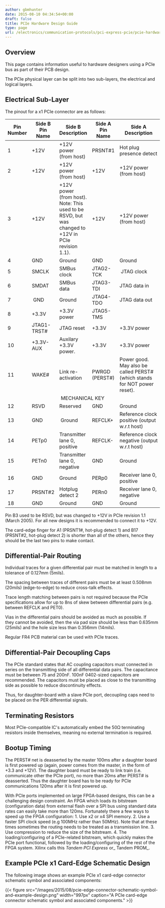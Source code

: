 ```yaml
---
author: gbmhunter
date: 2015-08-10 04:34:54+00:00
draft: false
title: PCIe Hardware Design Guide
type: page
url: /electronics/communication-protocols/pci-express-pcie/pcie-hardware-design-guide
---
```


## Overview

This page contains information useful to hardware designers using a PCIe bus as part of their PCB design.

The PCIe physical layer can be split into two sub-layers, the electrical and logical layers.

## Electrical Sub-Layer

The pinout for a x1 PCIe connector are as follows:

<table>
    <thead>
        <tr>
            <th>Pin Number</th>
            <th>Side B Pin Name</th>
            <th>Side B Description</th>
            <th>Side A Pin Name</th>
            <th>Side A Description</th>
        </tr>
    </thead>
    <tbody>
<tr >
<td >1
</td>
<td >+12V
</td>
<td >+12V power (from host)
</td>
<td >PRSNT#1
</td>
<td >Hot plug presence detect
</td></tr><tr >
<td >2
</td>
<td >+12V
</td>
<td >+12V power (from host)
</td>
<td >+12V
</td>
<td >+12V power (from host)
</td></tr><tr >
<td >3
</td>
<td >+12V
</td>
<td >+12V power (from host). Note: This used to be RSVD, but was changed to +12V in PCIe revision 1.1).
</td>
<td >+12V
</td>
<td >+12V power (from host)
</td></tr><tr >
<td >4
</td>
<td >GND
</td>
<td >Ground
</td>
<td >GND
</td>
<td >Ground
</td></tr><tr >
<td >5
</td>
<td >SMCLK
</td>
<td >SMBus clock
</td>
<td >JTAG2-TCK
</td>
<td > JTAG clock
</td></tr><tr >
<td >6
</td>
<td >SMDAT
</td>
<td >SMBus data
</td>
<td >JTAG3-TDI 
</td>
<td >JTAG data in 
</td></tr><tr >
<td >7
</td>
<td > GND
</td>
<td >Ground 
</td>
<td >JTAG4-TDO 
</td>
<td >JTAG data out
</td></tr><tr >
<td >8
</td>
<td >+3.3V
</td>
<td >+3.3V power 
</td>
<td >JTAG5-TMS 
</td>
<td > 
</td></tr><tr >
<td >9
</td>
<td >JTAG1-TRST#
</td>
<td >JTAG reset 
</td>
<td >+3.3V
</td>
<td >+3.3V power 
</td></tr><tr >
<td >10
</td>
<td >+3.3V-AUX
</td>
<td >Auxilary +3.3V power.
</td>
<td >+3.3V
</td>
<td >+3.3V power
</td></tr><tr >
<td >11
</td>
<td >WAKE#
</td>
<td >Link re-activation
</td>
<td >PWRGD (PERST#)
</td>
<td >Power good. May also be called PERST# (which stands for NOT power reset).
</td></tr><tr >
<td colspan="5" style="text-align: center;" >MECHANICAL KEY
</td></tr><tr >
<td >12
</td>
<td >RSVD
</td>
<td >Reserved 
</td>
<td >GND 
</td>
<td >Ground 
</td></tr><tr >
<td >13
</td>
<td >GND
</td>
<td > Ground
</td>
<td >REFCLK+ 
</td>
<td >Reference clock positive (output w.r.t host)
</td></tr><tr >
<td >14
</td>
<td >PETp0
</td>
<td >Transmitter lane 0, positive
</td>
<td >REFCLK-
</td>
<td >Reference clock negative (output w.r.t host)
</td></tr><tr >
<td >15
</td>
<td >PETn0
</td>
<td >Transmitter lane 0, negative
</td>
<td >GND
</td>
<td >Ground
</td></tr><tr >
<td >16
</td>
<td >GND
</td>
<td >Ground
</td>
<td >PERp0
</td>
<td >Receiver lane 0, positive
</td></tr><tr >
<td >17
</td>
<td >PRSNT#2
</td>
<td >Hotplug detect 2
</td>
<td >PERn0
</td>
<td >Receiver lane 0, negative
</td></tr><tr >
<td >18
</td>
<td >GND
</td>
<td >Ground
</td>
<td >GND
</td>
<td >Ground
</td></tr></tbody></table>

Pin B3 used to be RSVD, but was changed to +12V in PCIe revision 1.1 (March 2005). For all new designs it is recommended to connect it to +12V.

The card-edge finger for A1 (PRSNT1#, hot-plug detect 1) and B17 (PRSNT#2, hot-plug detect 2) is shorter than all of the others, hence they should be the last two pins to make contact.

## Differential-Pair Routing

Individual traces for a given differential pair must be matched in length to a tolerance of 0.127mm (5mils).

The spacing between traces of different pairs must be at least 0.508mm (20mils) (edge-to-edge) to reduce cross-talk effects.

Trace length matching between pairs is not required because the PCIe specifications allow for up to 8ns of skew between differential pairs (e.g. between REFCLK and PET0).

Vias in the differential pairs should be avoided as much as possible. If they cannot be avoided, then the via pad size should be less than 0.635mm (25mils) and the hole size less than 0.356mm (14mils).

Regular FR4 PCB material can be used with PCIe traces.

## Differential-Pair Decoupling Caps

The PCIe standard states that AC coupling capacitors must connected in series on the transmitting side of all differential data pairs. The capacitance must be between 75 and 200nF. 100nF 0402-sized capacitors are recommended. The capacitors must be placed as close to the transmitting side as possible to reduce discontinuity effects.

Thus, for daughter-board with a slave PCIe port, decoupling caps need to be placed on the PER differential signals.

## Terminating Resistors

Most PCIe-compatible IC's automatically embed the 50Ω terminating resistors inside themselves, meaning no external termination is required.

## Bootup Timing

The PERST# net is deasserted by the master 100ms after a daughter board is first powered up (again, power comes from the master, in the form of +3.3 and +12V). The daughter board must be ready to link train (i.e. communicate other the PCIe port), no more than 20ms after PERST# is deasserted. Thus the daughter board has to be ready for PCIe communications 120ms after it is first powered up.

With PCIe ports implemented on large FPGA-based designs, this can be a challenging design constraint. An FPGA which loads its bitstream (configuration data) from external flash over a SPI bus using standard data rates can easily take more than 120ms. Fortunately there a few ways to speed up the FPGA configuration:  1. Use x2 or x4 SPI memory.  2. Use a faster SPI clock speed (e.g 100MHz rather than 50MHz). Note that at these times sometimes the routing needs to be treated as a transmission line.  3. Use compression to reduce the size of the bitstream.  4. The loading/configuring of a PCIe-related bitstream, which quickly makes the PCIe port functional, followed by the loading/configuring of the rest of the FPGA system. Xilinx calls this _Tandem PCI Express_ or_ Tandem PROM_.

## Example PCIe x1 Card-Edge Schematic Design

The following image shows an example PCIe x1 card-edge connector schematic symbol and associated components:

{{< figure src="/images/2015/08/pcie-edge-connector-schematic-symbol-and-example-design.png" width="997px" caption="A PCIe card-edge connector schematic symbol and associated components."  >}}
